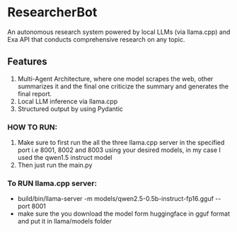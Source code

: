 # ResearcherBot
An autonomous research system powered by local LLMs (via llama.cpp) and Exa API that conducts comprehensive research on any topic.

## Features
1. Multi-Agent Architecture, where one model scrapes the web, other summarizes it and the final one criticize the summary and generates the final report.
2. Local LLM inference via llama.cpp
3. Structured output by using Pydantic


### HOW TO RUN:
1. Make sure to first run the all the three llama.cpp server in the specified port i.e 8001, 8002 and 8003 using your desired models, in my case I used the qwen1.5 instruct model
2. Then just run the main.py

### To RUN llama.cpp server:
- build/bin/llama-server -m models/qwen2.5-0.5b-instruct-fp16.gguf --port 8001
- make sure the you download the model form huggingface in gguf format and put it in llama/models folder


